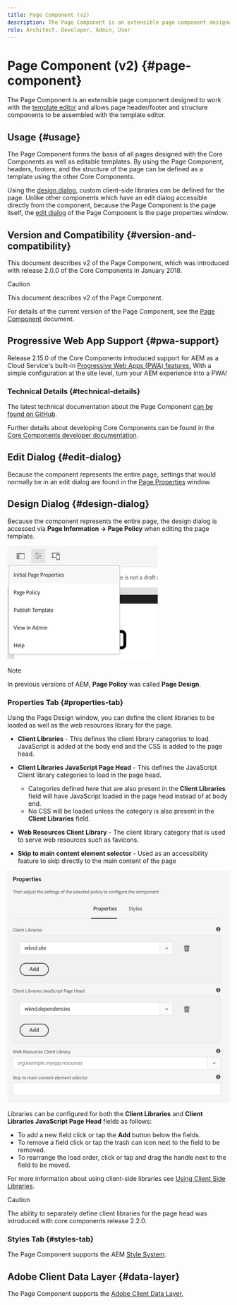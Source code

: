 ```yaml
---
title: Page Component (v2)
description: The Page Component is an extensible page component designed to work with the template editor and allow page header/footer and structure components to be assembled with the template editor.
role: Architect, Developer, Admin, User
---
```


# Page Component (v2) {#page-component}

The Page Component is an extensible page component designed to work with the [template editor](https://experienceleague.adobe.com/docs/experience-manager-cloud-service/sites/authoring/features/templates.html) and allows page header/footer and structure components to be assembled with the template editor.

## Usage {#usage}

The Page Component forms the basis of all pages designed with the Core Components as well as editable templates. By using the Page Component, headers, footers, and the structure of the page can be defined as a template using the other Core Components.

Using the [design dialog](#design-dialog), custom client-side libraries can be defined for the page. Unlike other components which have an edit dialog accessible directly from the component, because the Page Component is the page itself, the [edit dialog](#edit-dialog) of the Page Component is the page properties window.

## Version and Compatibility {#version-and-compatibility}

This document describes v2 of the Page Component, which was introduced with release 2.0.0 of the Core Components in January 2018.

>[!CAUTION]
>
>This document describes v2 of the Page Component.
>
>For details of the current version of the Page Component, see the [Page Component](/help/components/page.md) document.

## Progressive Web App Support {#pwa-support}

Release 2.15.0 of the Core Components introduced support for AEM as a Cloud Service's built-in [Progressive Web Apps (PWA) features.](https://experienceleague.adobe.com/docs/experience-manager-cloud-service/sites/authoring/features/enable-pwa.html) With a simple configuration at the site level, turn your AEM experience into a PWA!

### Technical Details {#technical-details}

The latest technical documentation about the Page Component [can be found on GitHub](https://adobe.com/go/aem_cmp_tech_page_v2).

Further details about developing Core Components can be found in the [Core Components developer documentation](/help/developing/overview.md).

## Edit Dialog {#edit-dialog}

Because the component represents the entire page, settings that would normally be in an edit dialog are found in the [Page Properties](https://experienceleague.adobe.com/docs/experience-manager-cloud-service/sites/authoring/fundamentals/page-properties.html) window.

## Design Dialog {#design-dialog}

Because the component represents the entire page, the design dialog is accessed via **Page Information -&gt; Page Policy** when editing the page template.

![Page Policy](/help/assets/page-policy.png)

>[!NOTE]
>
>In previous versions of AEM, **Page Policy** was called **Page Design**.

### Properties Tab {#properties-tab}

Using the Page Design window, you can define the client libraries to be loaded as well as the web resources library for the page.

* **Client Libraries** - This defines the client library categories to load. JavaScript is added at the body end and the CSS is added to the page head.
* **Client Libraries JavaScript Page Head** - This defines the JavaScript Client library categories to load in the page head.
  * Categories defined here that are also present in the **Client Libraries** field will have JavaScript loaded in the page head instead of at body end.  
  * No CSS will be loaded unless the category is also present in the **Client Libraries** field.

* **Web Resources Client Library** - The client library category that is used to serve web resources such as favicons.

* **Skip to main content element selector** - Used as an accessibility feature to skip directly to the main content of the page

![Page Component design dialog](/help/assets/page-design.png)

Libraries can be configured for both the **Client Libraries** and **Client Libraries JavaScript Page Head** fields as follows:

* To add a new field click or tap the **Add** button below the fields.
* To remove a field click or tap the trash can icon next to the field to be removed.
* To rearrange the load order, click or tap and drag the handle next to the field to be moved.

For more information about using client-side libraries see [Using Client Side Libraries](https://helpx.adobe.com/experience-manager/6-5/sites/developing/using/clientlibs.html).

>[!CAUTION]
>
>The ability to separately define client libraries for the page head was introduced with core components release 2.2.0.

### Styles Tab {#styles-tab}

The Page Component supports the AEM [Style System](/help/get-started/authoring.md#component-styling).

## Adobe Client Data Layer {#data-layer}

The Page Component supports the [Adobe Client Data Layer.](/help/developing/data-layer/overview.md)

